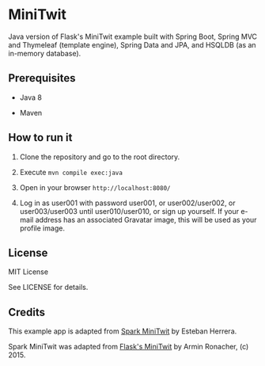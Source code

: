 # MiniTwit

Java version of Flask's MiniTwit example built with Spring Boot, Spring MVC
and Thymeleaf (template engine), Spring Data and JPA, and HSQLDB (as an in-memory database).

## Prerequisites

- Java 8

- Maven

## How to run it

1. Clone the repository and go to the root directory.

2. Execute `mvn compile exec:java`

3. Open in your browser `http://localhost:8080/`

4. Log in as user001 with password user001, or user002/user002, or user003/user003 until user010/user010, or sign up yourself. If your e-mail address has an associated Gravatar image, this will be used as your profile image.

## License
MIT License

See LICENSE for details.

## Credits

This example app is adapted from [Spark MiniTwit](https://github.com/eh3rrera/minitwit) by Esteban Herrera.

Spark MiniTwit was adapted from [Flask's MiniTwit](https://github.com/pallets/flask/tree/master/examples/minitwit) by Armin Ronacher, (c) 2015.
